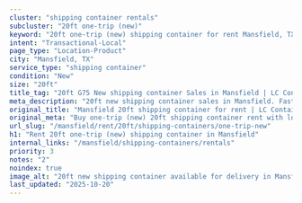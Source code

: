 ```yaml
---
cluster: "shipping container rentals"
subcluster: "20ft one-trip (new)"
keyword: "20ft one-trip (new) shipping container for rent Mansfield, TX"
intent: "Transactional-Local"
page_type: "Location-Product"
city: "Mansfield, TX"
service_type: "shipping container"
condition: "New"
size: "20ft"
title_tag: "20ft G75 New shipping container Sales in Mansfield | LC Container"
meta_description: "20ft new shipping container sales in Mansfield. Fast delivery, competitive pricing. Serving shipping containers area. Quote ID: VDR. Call (214) 524-4168 for your free quote today."
original_title: "Mansfield 20ft shipping container for rent | LC Container"
original_meta: "Buy one-trip (new) 20ft shipping container rent with local delivery in Mansfield, TX. LC Container — local Since 2003. Request a fast quote today."
url_slug: "/mansfield/rent/20ft/shipping-containers/one-trip-new"
h1: "Rent 20ft one-trip (new) shipping container in Mansfield"
internal_links: "/mansfield/shipping-containers/rentals"
priority: 3
notes: "2"
noindex: true
image_alt: "20ft new shipping container available for delivery in Mansfield"
last_updated: "2025-10-20"
---
```


<!-- TODO: Add unique city/inventory copy, images, and internal links here. -->
